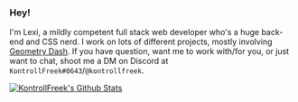 ### Hey!
I'm Lexi, a mildly competent full stack web developer who's a huge back-end and CSS nerd.
I work on lots of different projects, mostly involving [Geometry Dash](https://geometrydashcontent.com/).
If you have question, want me to work with/for you, or just want to chat, shoot me a DM on Discord at `KontrollFreek#0643`/`@kontrollfreek`.

[![KontrollFreek's Github Stats](https://github-readme-stats.vercel.app/api?username=KontrollFreek)](https://github.com/anuraghazra/github-readme-stats)
